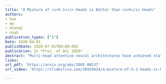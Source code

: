 ```yaml
---
title: "A Mixture of <i>h-1</i> Heads is Better than <i>h</i> Heads"
authors:
- hao
- me
- dianqi
- noah
publication_types: ["1"]
Date: 2020-04-01
publishDate: 2020-07-01T00:00:00Z
publication: In *Proc. of ACL 2020*
abstract: "Multi-head attentive neural architectures have achieved state-of-the-art results on a variety of natural language processing tasks. Evidence has shown that they are overparameterized; attention heads can be pruned without significant performance loss. In this work, we instead 'reallocate' them-the model learns to activate different heads on different inputs. Drawing connections between multi-head attention and mixture of experts, we propose the <b>m</b>ixture of <b>a</b>ttentive <b>e</b>xperts model (MAE). MAE is trained using a block coordinate descent algorithm that alternates between updating (1) the responsibilities of the experts and (2) their parameters. Experiments on machine translation and language modeling show that MAE outperforms strong baselines on both tasks. Particularly, on the WMT14 English to German translation dataset, MAE improves over 'transformer-base' by 0.8 BLEU, with a comparable number of parameters. Our analysis shows that our model learns to specialize different experts to different inputs."
links:
url_pdf: 'https://arxiv.org/abs/2005.06537'
url_video: 'https://slideslive.com/38929434/a-mixture-of-h-1-heads-is-better-than-h-heads'

---
```

